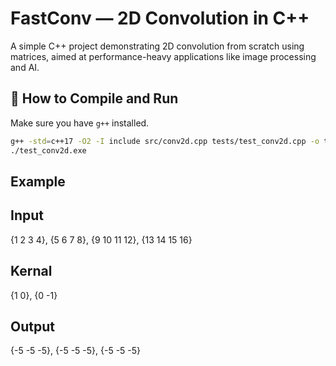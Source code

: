 # FastConv — 2D Convolution in C++

A simple C++ project demonstrating 2D convolution from scratch using matrices, aimed at performance-heavy applications like image processing and AI.


## 🚀 How to Compile and Run 

Make sure you have `g++` installed.

```bash
g++ -std=c++17 -O2 -I include src/conv2d.cpp tests/test_conv2d.cpp -o test_conv2d.exe
./test_conv2d.exe

```

## Example 

## Input
{1 2 3 4},
{5 6 7 8},
{9 10 11 12},
{13 14 15 16}

## Kernal
{1 0},
{0 -1}

## Output
{-5 -5 -5},
{-5 -5 -5},
{-5 -5 -5}
